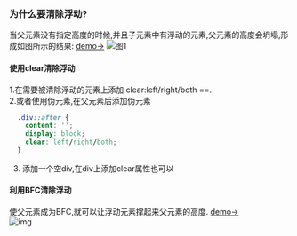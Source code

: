 ### 为什么要清除浮动?
当父元素没有指定高度的时候,并且子元素中有浮动的元素,父元素的高度会坍塌,形成如图所示的结果: [demo->](https://jsfiddle.net/areYouOk/po0g97kv/55/)
![图1](https://s1.ax1x.com/2020/07/04/NzdGzF.png)  
#### 使用clear清除浮动
1.在需要被清除浮动的元素上添加 clear:left/right/both ==.  
2.或者使用伪元素,在父元素后添加伪元素  
```css
  .div::after {
    content: '';
    display: block;
    clear: left/right/both;
  }
  ```  
  3. 添加一个空div,在div上添加clear属性也可以
  #### 利用BFC清除浮动
  使父元素成为BFC,就可以让浮动元素撑起来父元素的高度. [demo->](https://jsfiddle.net/areYouOk/po0g97kv/59/)  
  ![img](https://s1.ax1x.com/2020/07/04/Nz0i38.png)
  
  
